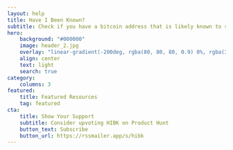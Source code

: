 ```yaml
---
layout: help
title: Have I Been Known?
subtitle: Check if you have a bitcoin address that is likely known to surveillance
hero:
    background: "#000000"
    image: header_2.jpg
    overlay: "linear-gradient(-200deg, rgba(80, 80, 80, 0.9) 0%, rgba(37, 37, 37, 0.9) 53%, rgba(0, 0, 0, 0.9) 100%)"
    align: center
    text: light
    search: true
category:
    columns: 3
featured:
    title: Featured Resources
    tag: featured
cta:
    title: Show Your Support
    subtitle: Consider upvoting HIBK on Product Hunt
    button_text: Subscribe  
    button_url: https://rssmailer.app/s/hibk      
---
```

